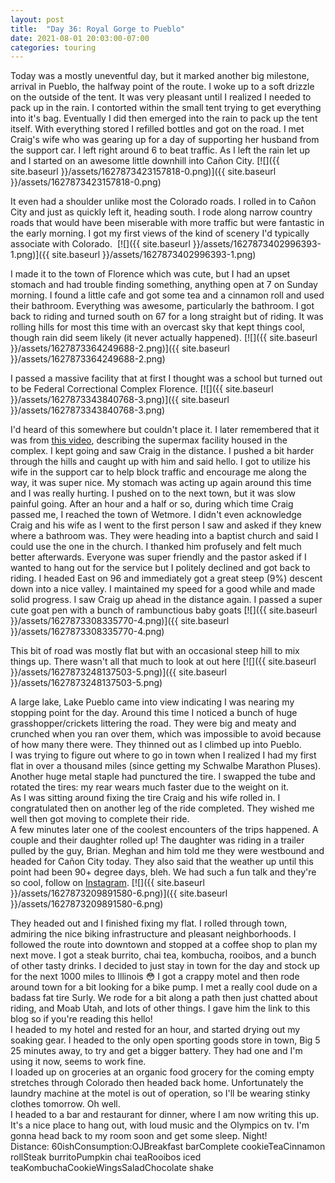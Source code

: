 ```yaml
---
layout: post
title:  "Day 36: Royal Gorge to Pueblo"
date: 2021-08-01 20:03:00-07:00
categories: touring
---
```

Today was a mostly uneventful day, but it marked another big milestone, arrival in Pueblo, the halfway point of the route. I woke up to a soft drizzle on the outside of the tent. It was very pleasant until I realized I needed to pack up in the rain. I contorted within the small tent trying to get everything into it's bag. Eventually I did then emerged into the rain to pack up the tent itself. With everything stored I refilled bottles and got on the road. I met Craig's wife who was gearing up for a day of supporting her husband from the support car. I left right around 6 to beat traffic. As I left the rain let up and I started on an awesome little downhill into Cañon City.
[![]({{ site.baseurl }}/assets/1627873423157818-0.png)]({{ site.baseurl }}/assets/1627873423157818-0.png)
  
It even had a shoulder unlike most the Colorado roads. I rolled in to Cañon City and just as quickly left it, heading south. I rode along narrow country roads that would have been miserable with more traffic but were fantastic in the early morning. I got my first views of the kind of scenery I'd typically associate with Colorado. 
[![]({{ site.baseurl }}/assets/1627873402996393-1.png)]({{ site.baseurl }}/assets/1627873402996393-1.png)
  
I made it to the town of Florence which was cute, but I had an upset stomach and had trouble finding something, anything open at 7 on Sunday morning. I found a little cafe and got some tea and a cinnamon roll and used their bathroom. Everything was awesome, particularly the bathroom. I got back to riding and turned south on 67 for a long straight but of riding. It was rolling hills for most this time with an overcast sky that kept things cool, though rain did seem likely (it never actually happened).
[![]({{ site.baseurl }}/assets/1627873364249688-2.png)]({{ site.baseurl }}/assets/1627873364249688-2.png)
  
I passed a massive facility that at first I thought was a school but turned out to be Federal Correctional Complex Florence.
[![]({{ site.baseurl }}/assets/1627873343840768-3.png)]({{ site.baseurl }}/assets/1627873343840768-3.png)
  
I'd heard of this somewhere but couldn't place it. I later remembered that it was from [this video](https://youtu.be/YlXbDoysa1I), describing the supermax facility housed in the complex. I kept going and saw Craig in the distance. I pushed a bit harder through the hills and caught up with him and said hello. I got to utilize his wife in the support car to help block traffic and encourage me along the way, it was super nice. My stomach was acting up again around this time and I was really hurting. I pushed on to the next town, but it was slow painful going. After an hour and a half or so, during which time Craig passed me, I reached the town of Wetmore. I didn't even acknowledge Craig and his wife as I went to the first person I saw and asked if they knew where a bathroom was. They were heading into a baptist church and said I could use the one in the church. I thanked him profusely and felt much better afterwards. Everyone was super friendly and the pastor asked if I wanted to hang out for the service but I politely declined and got back to riding. I headed East on 96 and immediately got a great steep (9%) descent down into a nice valley. I maintained my speed for a good while and made solid progress. I saw Craig up ahead in the distance again. I passed a super cute goat pen with a bunch of rambunctious baby goats
[![]({{ site.baseurl }}/assets/1627873308335770-4.png)]({{ site.baseurl }}/assets/1627873308335770-4.png)
  
This bit of road was mostly flat but with an occasional steep hill to mix things up. There wasn't all that much to look at out here
[![]({{ site.baseurl }}/assets/1627873248137503-5.png)]({{ site.baseurl }}/assets/1627873248137503-5.png)
  
A large lake, Lake Pueblo came into view indicating I was nearing my stopping point for the day. Around this time I noticed a bunch of huge grasshopper/crickets littering the road. They were big and meaty and crunched when you ran over them, which was impossible to avoid because of how many there were. They thinned out as I climbed up into Pueblo.   
I was trying to figure out where to go in town when I realized I had my first flat in over a thousand miles (since getting my Schwalbe Marathon Pluses). Another huge metal staple had punctured the tire. I swapped the tube and rotated the tires: my rear wears much faster due to the weight on it.   
As I was sitting around fixing the tire Craig and his wife rolled in. I congratulated then on another leg of the ride completed. They wished me well then got moving to complete their ride.   
A few minutes later one of the coolest encounters of the trips happened. A couple and their daughter rolled up! The daughter was riding in a trailer pulled by the guy, Brian. Meghan and him told me they were westbound and headed for Cañon City today. They also said that the weather up until this point had been 90+ degree days, bleh. We had such a fun talk and they're so cool, follow on [Instagram](https://instagram.com/bryanoyo?utm_medium=copy_link).
[![]({{ site.baseurl }}/assets/1627873209891580-6.png)]({{ site.baseurl }}/assets/1627873209891580-6.png)
  
They headed out and I finished fixing my flat. I rolled through town, admiring the nice biking infrastructure and pleasant neighborhoods. I followed the route into downtown and stopped at a coffee shop to plan my next move. I got a steak burrito, chai tea, kombucha, rooibos, and a bunch of other tasty drinks. I decided to just stay in town for the day and stock up for the next 1000 miles to Illinois 😳 I got a crappy motel and then rode around town for a bit looking for a bike pump. I met a really cool dude on a badass fat tire Surly. We rode for a bit along a path then just chatted about riding, and Moab Utah, and lots of other things. I gave him the link to this blog so if you're reading this hello!  
I headed to my hotel and rested for an hour, and started drying out my soaking gear. I headed to the only open sporting goods store in town, Big 5 25 minutes away, to try and get a bigger battery. They had one and I'm using it now, seems to work fine.  
I loaded up on groceries at an organic food grocery for the coming empty stretches through Colorado then headed back home. Unfortunately the laundry machine at the motel is out of operation, so I'll be wearing stinky clothes tomorrow. Oh well.   
I headed to a bar and restaurant for dinner, where I am now writing this up. It's a nice place to hang out, with loud music and the Olympics on tv. I'm gonna head back to my room soon and get some sleep. Night!  
Distance: 60ishConsumption:OJBreakfast barComplete cookieTeaCinnamon rollSteak burritoPumpkin chai teaRooibos iced teaKombuchaCookieWingsSaladChocolate shake

